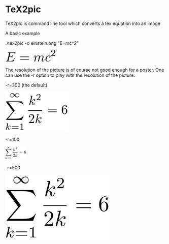 TeX2pic
=======

TeX2pic is command line tool which converts a tex equation into an image

A basic example

./tex2pic -o einstein.png "E=mc^2"

![einstein](https://github.com/JeroenMulkers/tex2pic/blob/master/examples/einstein.png)

The resolution of the picture is of course not good enough for a poster. One can use the -r option to play with the resolution of the picture:

-r=300  (the default)

![](https://github.com/JeroenMulkers/tex2pic/blob/master/examples/series_default.png)

-r=100

![](https://github.com/JeroenMulkers/tex2pic/blob/master/examples/series_r100.png)

-r=500

![](https://github.com/JeroenMulkers/tex2pic/blob/master/examples/series_r500.png)
